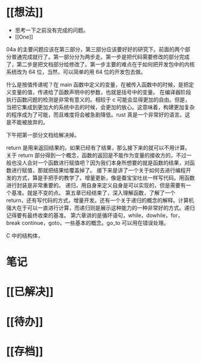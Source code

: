 # [[想法]]
- 思考一下之前没有完成的问题。
- [[One]]

04a 的主要问题应该在第三部分，第三部分应该要好好的研究下。前面的两个部分普通完成就行了。第一部分分为两步走。第一步是把代码需要修改的部分完成了，第二步是把文档部分给修改了。第一步主要的难点在于如何把开发包中的内核系统改为 64 位，当然，可以简单的用 64 位的开发包去做。

什么是按值传递呢？在 main 函数中定义的变量，在被传入函数中的时候，是把定义变量的值，传递给了函数声明中的参数，也就是括号中的变量。
在编译器阶段执行函数问题的检测是非常有意义的。相较于 c 可能会显得更加的自由。但是，当把它集成到更加大的系统中去的时候，会更加的放心。这意味着，构建更加复杂的程序成为了可能，而且难度将会被急剧降低。rust 真是一个非常好的语言。这是不能被放弃的。

下午把第一部分文档给解决掉。

return 是用来返回结果的。如果已经有了结果，那么接下来的就可以不用计算。关于 return 部分得到一个概念，函数的返回是不能作为变量的接收方的，不过一般也没人会对一个函数进行赋值吧？因为我们本身所想要的就是函数的结果，对函数进行赋值，那就把结果给覆盖掉了。
接下来是讲了一个关于如何去进行编程开发的方式，算是手把手的教学了。增量更新，像是蚕宝宝吐丝一样写代码。用函数进行封装是非常重要的。
递归，用自身来定义自身是可以实现的，但是需要有一个基准。就是不变的点。
第五章已经结束了，深入理解函数，了解了一个 return，还有写代码的方式，增量开发。还有一个关于递归的概念的解释。计算机强大在于可以一直进行计算，而递归则是展示这种能力的一种非常好的方式。递归记得要有最终收束的基准。
第六章讲的是循环语句，while，dowhile，for，break continue，goto，一些基本的概念。go_to 可以用在错误处理。

C 中的结构体，

# 笔记

# [[已解决]]

# [[待办]]

# [[存档]]